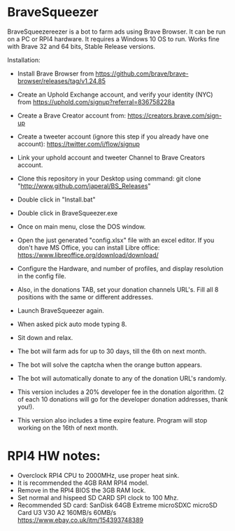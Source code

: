 # BraveSqueezer

BraveSqueezereezer is a bot to farm ads using Brave Browser.
It can be run on a PC or RPI4 hardware.
It requires a Windows 10 OS to run.
Works fine with Brave 32 and 64 bits, Stable Release versions.

Installation:

- Install Brave Browser from https://github.com/brave/brave-browser/releases/tag/v1.24.85

- Create an Uphold Exchange account, and verify your identity (NYC)
  from https://uphold.com/signup?referral=836758228a
  
- Create a Brave Creator account 
  from: https://creators.brave.com/sign-up
  
- Create a tweeter account (ignore this step if you already have one account):
  https://twitter.com/i/flow/signup
 
- Link your uphold account and tweeter Channel to Brave Creators account.

- Clone this repository in your Desktop using command:
  git clone "http://www.github.com/japeral/BS_Releases"

- Double click in "Install.bat"

- Double click in BraveSqueezer.exe

- Once on main menu, close the DOS window.

- Open the just generated "config.xlsx" file with an excel editor.
  If you don't have MS Office, you can install Libre office: https://www.libreoffice.org/download/download/ 
  
- Configure the Hardware, and number of profiles, and display resolution in the config file.

- Also, in the donations TAB, set your donation channels URL's. Fill all 8 positions with the same or different addresses.

- Launch BraveSqueezer again.

- When asked pick auto mode typing 8.

- Sit down and relax.

- The bot will farm ads for up to 30 days, till the 6th on next month.

- The bot will solve the captcha when the orange button appears.

- The bot will automatically donate to any of the donation URL's randomly.

- This version includes a 20% developer fee in the donation algorithm. 
  (2 of each 10 donations will go for the developer donation addresses, thank you!).

- This version also includes a time expire feature. Program will stop working on the 16th of next month.


# RPI4 HW notes:
- Overclock RPI4 CPU to 2000MHz, use proper heat sink.
- It is recommended the 4GB RAM RPI4 model.
- Remove in the RPI4 BIOS the 3GB  RAM lock.
- Set normal and hispeed SD CARD SPI clock to 100 Mhz.
- Recommended SD card:
  SanDisk 64GB Extreme microSDXC microSD Card U3 V30 A2 160MB/s 60MB/s
  https://www.ebay.co.uk/itm/154393748389  
  



